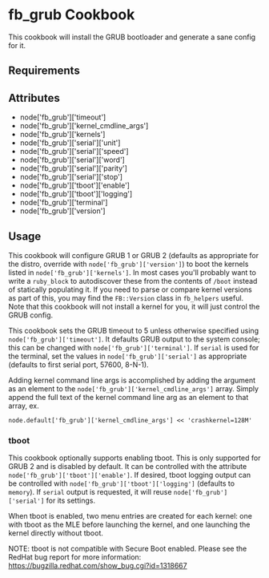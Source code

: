 fb_grub Cookbook
====================
This cookbook will install the GRUB bootloader and generate a sane config for
it.

Requirements
------------

Attributes
----------
* node['fb_grub']['timeout']
* node['fb_grub']['kernel_cmdline_args']
* node['fb_grub']['kernels']
* node['fb_grub']['serial']['unit']
* node['fb_grub']['serial']['speed']
* node['fb_grub']['serial']['word']
* node['fb_grub']['serial']['parity']
* node['fb_grub']['serial']['stop']
* node['fb_grub']['tboot']['enable']
* node['fb_grub']['tboot']['logging']
* node['fb_grub']['terminal']
* node['fb_grub']['version']

Usage
-----
This cookbook will configure GRUB 1 or GRUB 2 (defaults as appropriate for the
distro, override with `node['fb_grub']['version']`) to boot the kernels listed
in `node['fb_grub']['kernels']`. In most cases you'll probably want to write a
`ruby_block` to autodiscover these from the contents of `/boot` instead of 
statically populating it. If you need to parse or compare kernel versions as
part of this, you may find the `FB::Version` class in `fb_helpers` useful.
Note that this cookbook will not install a kernel for you, it will just
control the GRUB config.

This cookbook sets the GRUB timeout to 5 unless otherwise specified using
`node['fb_grub']['timeout']`. It defaults GRUB output to the system
console; this can be changed with `node['fb_grub']['terminal']`. If `serial` is
used for the terminal, set the values in `node['fb_grub']['serial']` as
appropriate (defaults to first serial port, 57600, 8-N-1).

Adding kernel command line args is accomplished by adding the argument as
an element to the `node['fb_grub']['kernel_cmdline_args']` array. 
Simply append the full text of the kernel command line arg as an element
to that array, ex.

    node.default['fb_grub']['kernel_cmdline_args'] << 'crashkernel=128M'

### tboot
This cookbook optionally supports enabling tboot. This is only supported for
GRUB 2 and is disabled by default. It can be controlled with the attribute
`node['fb_grub']['tboot']['enable']`. If desired, tboot logging output can be 
controlled with `node['fb_grub']['tboot']['logging']` (defaults to `memory`). 
If `serial` output is requested, it will reuse `node['fb_grub']['serial']` for 
its settings.

When tboot is enabled, two menu entries are created for each kernel: one with
tboot as the MLE before launching the kernel, and one launching the kernel
directly without tboot.

NOTE: tboot is not compatible with Secure Boot enabled. Please see the RedHat
bug report for more information: https://bugzilla.redhat.com/show_bug.cgi?id=1318667
